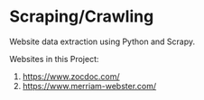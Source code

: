 # Scraping/Crawling
Website data extraction using Python and Scrapy.

Websites in this Project: 
1) https://www.zocdoc.com/
2) https://www.merriam-webster.com/
